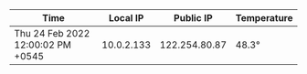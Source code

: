 | Time     | Local IP | Public IP | Temperature |
| ----------- | ----------- | ----------- | ----------- |
| Thu 24 Feb 2022 12:00:02 PM +0545      | 10.0.2.133     | 122.254.80.87  | 48.3° |
